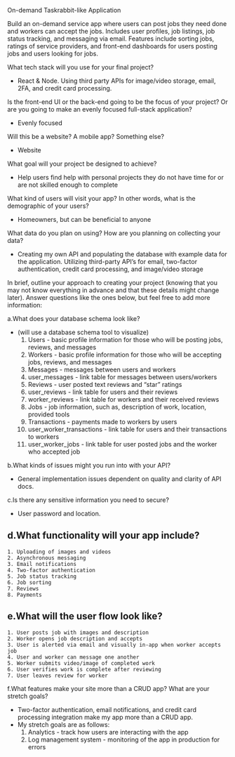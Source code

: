 On-demand Taskrabbit-like Application

Build an on-demand service app where users can post jobs they need done and workers can accept the jobs. Includes user profiles, job listings, job status tracking, and messaging via email. Features include sorting jobs, ratings of service providers, and front-end dashboards for users posting jobs and users looking for jobs.

What tech stack will you use for your final project? 
- React & Node. Using third party APIs for image/video storage, email, 2FA, and credit card processing.

Is the front-end UI or the back-end going to be the focus of your project? Or are you going to make an evenly focused full-stack application? 
- Evenly focused

Will this be a website? A mobile app? Something else? 
- Website

What goal will your project be designed to achieve? 
- Help users find help with personal projects they do not have time for or are not skilled enough to complete

What kind of users will visit your app? In other words, what is the demographic of your users? 
- Homeowners, but can be beneficial to anyone

What data do you plan on using? How are you planning on collecting your data? 
- Creating my own API and populating the database with example data for the application. Utilizing third-party API’s for email, two-factor authentication, credit card processing, and image/video storage

In brief, outline your approach to creating your project (knowing that you may not know everything in advance and that these details might change later). Answer questions like the ones below, but feel free to add more information: 

a.What does your database schema look like? 
- (will use a database schema tool to visualize)
    1. Users - basic profile information for those who will be posting jobs, reviews, and messages
    2. Workers - basic profile information for those who will be accepting jobs, reviews, and messages
    3. Messages - messages between users and workers
    4. user_messages - link table for messages between users/workers
    5. Reviews - user posted text reviews and “star” ratings
    6. user_reviews - link table for users and their reviews
    7. worker_reviews - link table for workers and their received reviews
    8. Jobs - job information, such as, description of work, location, provided tools
    9. Transactions - payments made to workers by users
    10. user_worker_transactions - link table for users and their transactions to workers
    10. user_worker_jobs - link table for user posted jobs and the worker who accepted job

b.What kinds of issues might you run into with your API?
- General implementation issues dependent on quality and clarity of API docs.

c.Is there any sensitive information you need to secure? 
- User password and location.

d.What functionality will your app include?
- 
    1. Uploading of images and videos
    2. Asynchronous messaging
    3. Email notifications
    4. Two-factor authentication
    5. Job status tracking
    6. Job sorting
    7. Reviews
    8. Payments

e.What will the user flow look like?
- 
    1. User posts job with images and description
    2. Worker opens job description and accepts
    3. User is alerted via email and visually in-app when worker accepts job
    4. User and worker can message one another
    5. Worker submits video/image of completed work
    6. User verifies work is complete after reviewing
    7. User leaves review for worker

f.What features make your site more than a CRUD app? What are your stretch goals?
- Two-factor authentication, email notifications, and credit card processing integration make my app more than a CRUD app. 
- My stretch goals are as follows:
   1. Analytics - track how users are interacting with the app
   2. Log management system - monitoring of the app in production for errors